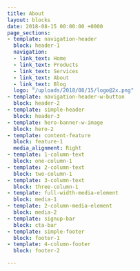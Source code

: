 ```yaml
---
title: About
layout: blocks
date: 2018-08-15 00:00:00 +0000
page_sections:
- template: navigation-header
  block: header-1
  navigation:
  - link_text: Home
  - link_text: Products
  - link_text: Services
  - link_text: About
  - link_text: Blog
  logo: "/uploads/2018/08/15/logo@2x.png"
- template: navigation-header-w-button
  block: header-2
- template: simple-header
  block: header-3
- template: hero-banner-w-image
  block: hero-2
- template: content-feature
  block: feature-1
  media_alignment: Right
- template: 1-column-text
  block: one-column-1
- template: 2-column-text
  block: two-column-1
- template: 3-column-text
  block: three-column-1
- template: full-width-media-element
  block: media-1
- template: 2-column-media-element
  block: media-2
- template: signup-bar
  block: cta-bar
- template: simple-footer
  block: footer-1
- template: 4-column-footer
  block: footer-2

---
```

